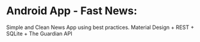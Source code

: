# Android App - Fast News:

Simple and Clean News App using best practices. Material Design + REST + SQLite + The Guardian API
